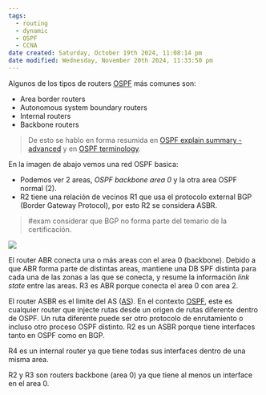 ```yaml
---
tags:
  - routing
  - dynamic
  - OSPF
  - CCNA
date created: Saturday, October 19th 2024, 11:08:14 pm
date modified: Wednesday, November 20th 2024, 11:33:50 pm
---
```

Algunos de los tipos de routers [OSPF](../OSPF.md) más comunes son:
- Area border routers 
- Autonomous system boundary routers 
- Internal routers 
- Backbone routers 

> De esto se hablo en forma resumida en [OSPF explain summary - advanced](OSPF%20explain%20summary%20-%20advanced.md) y en [OSPF terminology](OSPF%20terminology.md). 

En la imagen de abajo vemos una red OSPF basica:
- Podemos ver 2 areas, _OSPF backbone area 0_ y la otra area OSPF normal (2). 
- R2 tiene una relación de vecinos R1 que usa el protocolo external BGP (Border Gateway Protocol), por esto R2 se considera ASBR.

> #exam considerar que BGP no forma parte del temario de la certificación.

![](16-5-scaled.jpg)

El router ABR conecta una o más areas con el area 0 (backbone). Debido a que ABR forma parte de distintas areas, mantiene una DB SPF distinta para cada una de las zonas a las que se conecta, y resume la información _link state_ entre las areas. R3 es ABR porque conecta el area 0 con area 2. 

El router ASBR es el limite del AS ([AS](../../(LEGACY)%20Notes%20routing/AS.md)). En el contexto [OSPF](../OSPF.md), este es cualquier router que injecte rutas desde un origen de rutas diferente dentro de OSPF. Un ruta diferente puede ser otro protocolo de enrutamiento o incluso otro proceso OSPF distinto.  R2 es un ASBR porque tiene interfaces tanto en OSPF como en BGP. 

R4 es un internal router ya que tiene todas sus interfaces dentro de una misma area. 

R2 y R3 son routers backbone (area 0) ya que tiene al menos un interface en el area 0. 